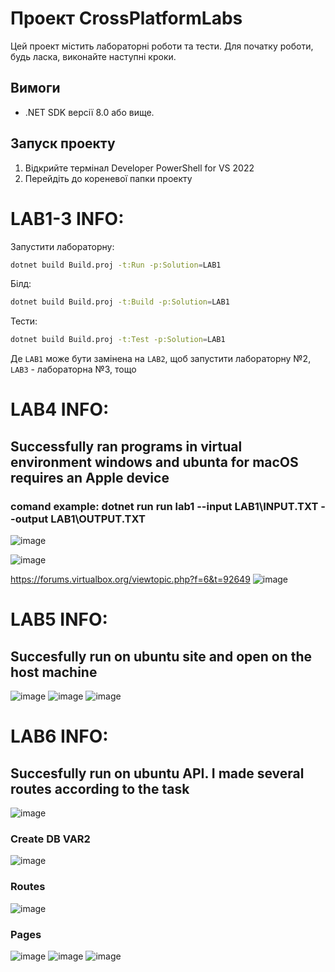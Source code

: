 # Проект CrossPlatformLabs

Цей проект містить лабораторні роботи та тести. Для початку роботи, будь ласка, виконайте наступні кроки.

## Вимоги

- .NET SDK версії 8.0 або вище.

## Запуск проекту

1. Відкрийте термінал Developer PowerShell for VS 2022
2. Перейдіть до кореневої папки проекту

# LAB1-3 INFO:
Запустити лабораторну:
```bash
dotnet build Build.proj -t:Run -p:Solution=LAB1
```
Білд:
```bash
dotnet build Build.proj -t:Build -p:Solution=LAB1
```
Тести:
```bash
dotnet build Build.proj -t:Test -p:Solution=LAB1
```

Де `LAB1` може бути замінена на `LAB2`, щоб запустити лабораторну №2, `LAB3` - лабораторна №3, тощо

# LAB4 INFO:
## Successfully ran programs in virtual environment windows and ubunta for macOS requires an Apple device 
### comand example: dotnet run run lab1 --input LAB1\INPUT.TXT --output LAB1\OUTPUT.TXT
![image](https://github.com/user-attachments/assets/e54c7de1-2dc4-45fe-a384-529cf8654771)

![image](https://github.com/user-attachments/assets/7517c3b2-c061-417d-a99c-2811848214d3)

https://forums.virtualbox.org/viewtopic.php?f=6&t=92649
![image](https://github.com/user-attachments/assets/70df964b-d8ae-4b5f-99b7-233ba79012a4)

# LAB5 INFO:
## Succesfully run on ubuntu site and open on the host machine 
![image](https://github.com/user-attachments/assets/15fdeae4-6cdc-4640-9d43-8115244737e9)
![image](https://github.com/user-attachments/assets/e1173fcf-7aaf-46b6-b467-55af5060a6e2)
![image](https://github.com/user-attachments/assets/76478ead-9c4b-40c3-aa46-95f2256822b7)

# LAB6 INFO:
## Succesfully run on ubuntu API. I made several routes according to the task
![image](https://github.com/user-attachments/assets/de5f9b83-f643-4851-a345-845aca45a534)

### Create DB VAR2
![image](https://github.com/user-attachments/assets/f5122043-0944-45ef-ae19-201d6158fd58)

### Routes
![image](https://github.com/user-attachments/assets/45e1eb9d-6e4a-4a51-9a89-1bfc83b2272d)

### Pages
![image](https://github.com/user-attachments/assets/87bc1b5e-ae9c-49b3-a769-426d904f6f10)
![image](https://github.com/user-attachments/assets/421b9792-2d31-432c-a72a-98473cb41a52)
![image](https://github.com/user-attachments/assets/e00b5977-dad7-4d8c-8efe-05924a2cbcdb)





